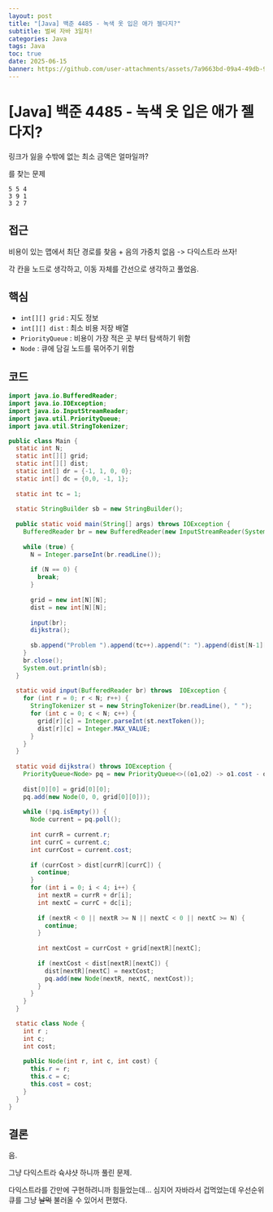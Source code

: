 ```yaml
---
layout: post
title: "[Java] 백준 4485 - 녹색 옷 입은 애가 젤다지?"
subtitle: 벌써 자바 3일차!
categories: Java
tags: Java
toc: true
date: 2025-06-15
banner: https://github.com/user-attachments/assets/7a9663bd-09a4-49db-9b32-edb5adcedc96
---
```



# [Java] 백준 4485 - 녹색 옷 입은 애가 젤다지?

링크가 잃을 수밖에 없는 최소 금액은 얼마일까?

를 찾는 문제

```
5 5 4
3 9 1
3 2 7
```

## 접근 
비용이 있는 맵에서 최단 경로를 찾음  + 음의 가중치 없음 -> 다익스트라 쓰자!

각 칸을 노드로 생각하고, 이동 자체를 간선으로 생각하고 풀었음.

## 핵심
- `int[][] grid` : 지도 정보
- `int[][] dist` : 최소 비용 저장 배열
- `PriorityQueue` : 비용이 가장 적은 곳 부터 탐색하기 위함
- `Node` : 큐에 담길 노드를 묶어주기 위함

## 코드

```java
import java.io.BufferedReader;
import java.io.IOException;
import java.io.InputStreamReader;
import java.util.PriorityQueue;
import java.util.StringTokenizer;

public class Main {
  static int N;
  static int[][] grid;
  static int[][] dist;
  static int[] dr = {-1, 1, 0, 0};
  static int[] dc = {0,0, -1, 1};
  
  static int tc = 1;
  
  static StringBuilder sb = new StringBuilder();
  
  public static void main(String[] args) throws IOException {
    BufferedReader br = new BufferedReader(new InputStreamReader(System.in));
    
    while (true) {
      N = Integer.parseInt(br.readLine());
      
      if (N == 0) {
        break;
      }
      
      grid = new int[N][N];
      dist = new int[N][N];
      
      input(br);
      dijkstra();
      
      sb.append("Problem ").append(tc++).append(": ").append(dist[N-1][N-1]).append("\n");
    }
    br.close();
    System.out.println(sb);
  }
  
  static void input(BufferedReader br) throws  IOException {
    for (int r = 0; r < N; r++) {
      StringTokenizer st = new StringTokenizer(br.readLine(), " ");
      for (int c = 0; c < N; c++) {
        grid[r][c] = Integer.parseInt(st.nextToken());
        dist[r][c] = Integer.MAX_VALUE;
      }
    }
  }
  
  static void dijkstra() throws IOException {
    PriorityQueue<Node> pq = new PriorityQueue<>((o1,o2) -> o1.cost - o2.cost );
    
    dist[0][0] = grid[0][0];
    pq.add(new Node(0, 0, grid[0][0]));
    
    while (!pq.isEmpty()) {
      Node current = pq.poll();
      
      int currR = current.r;
      int currC = current.c;
      int currCost = current.cost;
      
      if (currCost > dist[currR][currC]) { 
        continue;
      }
      for (int i = 0; i < 4; i++) {
        int nextR = currR + dr[i];
        int nextC = currC + dc[i];
        
        if (nextR < 0 || nextR >= N || nextC < 0 || nextC >= N) {
          continue;
        }
        
        int nextCost = currCost + grid[nextR][nextC];
        
        if (nextCost < dist[nextR][nextC]) {
          dist[nextR][nextC] = nextCost;
          pq.add(new Node(nextR, nextC, nextCost));
        }
      }
    }
  }

  static class Node {
    int r ;
    int c;
    int cost; 
    
    public Node(int r, int c, int cost) {
      this.r = r;
      this.c = c;
      this.cost = cost;
    }
  }
}
```

## 결론 

음.

그냥 다익스트라 슉샤샷 하니까 풀린 문제.

다익스트라를 간만에 구현하려니까 힘들었는데...
심지어 자바라서 겁먹었는데
우선순위 큐를 그냥 ~~날먹~~ 불러올 수 있어서 편했다.
